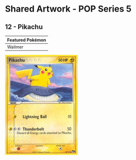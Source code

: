 # Shared Artwork - POP Series 5

## 12 - Pikachu

|Featured Pokémon|
|:--|
|Wailmer

![Pikachu](/images/SharedArtwork/popseries5-12.png)